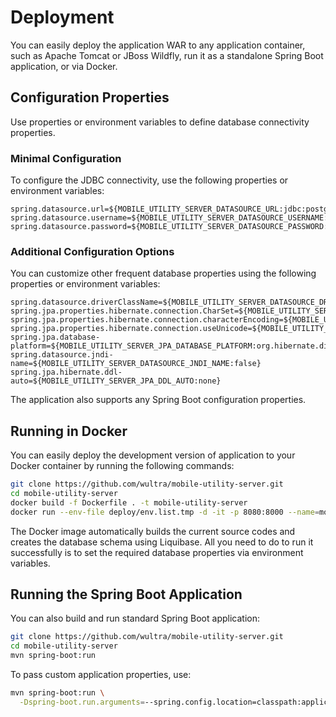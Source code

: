 # Deployment

You can easily deploy the application WAR to any application container, such as Apache Tomcat or JBoss Wildfly, run it as a standalone Spring Boot application, or via Docker.

## Configuration Properties

Use properties or environment variables to define database connectivity properties.

### Minimal Configuration

To configure the JDBC connectivity, use the following properties or environment variables:

```
spring.datasource.url=${MOBILE_UTILITY_SERVER_DATASOURCE_URL:jdbc:postgresql://host.docker.internal:5432/powerauth}
spring.datasource.username=${MOBILE_UTILITY_SERVER_DATASOURCE_USERNAME:powerauth}
spring.datasource.password=${MOBILE_UTILITY_SERVER_DATASOURCE_PASSWORD:}
```

### Additional Configuration Options

You can customize other frequent database properties using the following properties or environment variables:

```
spring.datasource.driverClassName=${MOBILE_UTILITY_SERVER_DATASOURCE_DRIVER:org.postgresql.Driver}
spring.jpa.properties.hibernate.connection.CharSet=${MOBILE_UTILITY_SERVER_JPA_CHARSET:}
spring.jpa.properties.hibernate.connection.characterEncoding=${MOBILE_UTILITY_SERVER_JPA_CHARACTER_ENCODING:utf8}
spring.jpa.properties.hibernate.connection.useUnicode=${MOBILE_UTILITY_SERVER_JPA_USE_UNICODE:true}
spring.jpa.database-platform=${MOBILE_UTILITY_SERVER_JPA_DATABASE_PLATFORM:org.hibernate.dialect.PostgreSQL10Dialect}
spring.datasource.jndi-name=${MOBILE_UTILITY_SERVER_DATASOURCE_JNDI_NAME:false}
spring.jpa.hibernate.ddl-auto=${MOBILE_UTILITY_SERVER_JPA_DDL_AUTO:none}
```

The application also supports any Spring Boot configuration properties.

## Running in Docker

You can easily deploy the development version of application to your Docker container by running the following commands:

```sh
git clone https://github.com/wultra/mobile-utility-server.git
cd mobile-utility-server
docker build -f Dockerfile . -t mobile-utility-server
docker run --env-file deploy/env.list.tmp -d -it -p 8080:8000 --name=mobile-utility-server mobile-utility-server
```

The Docker image automatically builds the current source codes and creates the database schema using Liquibase. All you need to do to run it successfully is to set the required database properties via environment variables.

## Running the Spring Boot Application

You can also build and run standard Spring Boot application:

```sh
git clone https://github.com/wultra/mobile-utility-server.git
cd mobile-utility-server
mvn spring-boot:run
```

To pass custom application properties, use:

```sh
mvn spring-boot:run \
  -Dspring-boot.run.arguments=--spring.config.location=classpath:application.properties,deploy/conf/application.properties
```